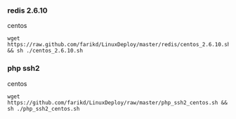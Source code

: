 ### redis 2.6.10

centos
```shell
wget https://raw.github.com/farikd/LinuxDeploy/master/redis/centos_2.6.10.sh && sh ./centos_2.6.10.sh
```

### php ssh2
centos
```shell
wget https://github.com/farikd/LinuxDeploy/raw/master/php_ssh2_centos.sh && sh ./php_ssh2_centos.sh
```
